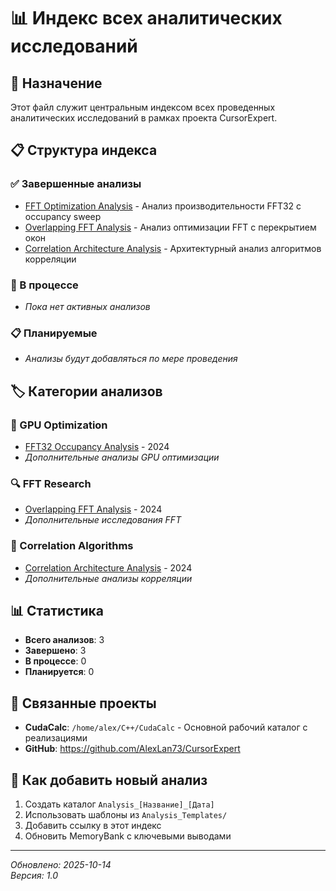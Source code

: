 # 📊 Индекс всех аналитических исследований

## 🎯 Назначение

Этот файл служит центральным индексом всех проведенных аналитических исследований в рамках проекта CursorExpert.

## 📋 Структура индекса

### ✅ Завершенные анализы
- [FFT Optimization Analysis](GPU_Optimization/OPTIMIZATION_GUIDE.md) - Анализ производительности FFT32 с occupancy sweep
- [Overlapping FFT Analysis](FFT_Research/OVERLAPPING_FFT_ANALYSIS.md) - Анализ оптимизации FFT с перекрытием окон
- [Correlation Architecture Analysis](Correlation_Algorithms/CORRELATION_ARCHITECTURE_ANALYSIS.md) - Архитектурный анализ алгоритмов корреляции

### 🔄 В процессе
- *Пока нет активных анализов*

### 📋 Планируемые
- *Анализы будут добавляться по мере проведения*

## 🏷️ Категории анализов

### 🚀 GPU Optimization
- [FFT32 Occupancy Analysis](GPU_Optimization/OPTIMIZATION_GUIDE.md) - 2024
- *Дополнительные анализы GPU оптимизации*

### 🔍 FFT Research  
- [Overlapping FFT Analysis](FFT_Research/OVERLAPPING_FFT_ANALYSIS.md) - 2024
- *Дополнительные исследования FFT*

### 🔗 Correlation Algorithms
- [Correlation Architecture Analysis](Correlation_Algorithms/CORRELATION_ARCHITECTURE_ANALYSIS.md) - 2024
- *Дополнительные анализы корреляции*

## 📊 Статистика

- **Всего анализов**: 3
- **Завершено**: 3
- **В процессе**: 0
- **Планируется**: 0

## 🔗 Связанные проекты

- **CudaCalc**: `/home/alex/C++/CudaCalc` - Основной рабочий каталог с реализациями
- **GitHub**: https://github.com/AlexLan73/CursorExpert

## 📝 Как добавить новый анализ

1. Создать каталог `Analysis_[Название]_[Дата]`
2. Использовать шаблоны из `Analysis_Templates/`
3. Добавить ссылку в этот индекс
4. Обновить MemoryBank с ключевыми выводами

---

*Обновлено: 2025-10-14*  
*Версия: 1.0*